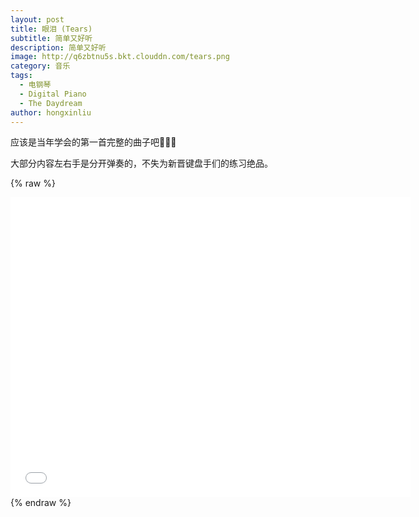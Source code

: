 ```yaml
---
layout: post
title: 眼泪 (Tears)
subtitle: 简单又好听
description: 简单又好听
image: http://q6zbtnu5s.bkt.clouddn.com/tears.png
category: 音乐
tags:
  - 电钢琴
  - Digital Piano
  - The Daydream
author: hongxinliu
---
```


应该是当年学会的第一首完整的曲子吧🤔🤔🤔

大部分内容左右手是分开弹奏的，不失为新晋键盘手们的练习绝品。

{% raw %}
<div class="iframe-container">
  <iframe height="480" width="640" src="//player.bilibili.com/player.html?aid=89754314&cid=153282444&page=1" scrolling="no" border="0" frameborder="no" framespacing="0" allowfullscreen="true"> </iframe>
</div>
{% endraw %}
